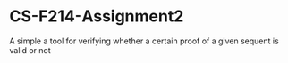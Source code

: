 # CS-F214-Assignment2
A simple a tool for verifying whether a certain proof of a given sequent is valid or not

